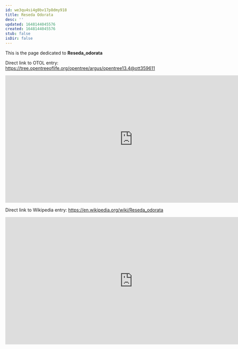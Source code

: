 ```yaml
---
id: we3qu4si4g0bv17p8dmy918
title: Reseda Odorata
desc: ''
updated: 1648144045576
created: 1648144045576
stub: false
isDir: false
---
```

This is the page dedicated to **Reseda_odorata**


Direct link to OTOL entry: https://tree.opentreeoflife.org/opentree/argus/opentree13.4@ott359611



<html>
    <body>
    <iframe src="https://tree.opentreeoflife.org/opentree/argus/opentree13.4@ott359611"
    width="800" height="400" frameborder="0" allowfullscreen> </iframe>
    </body>
</html>
    


Direct link to Wikipedia entry: https://en.wikipedia.org/wiki/Reseda_odorata



<html>
    <body>
    <iframe src="https://en.wikipedia.org/wiki/Reseda_odorata"
    width="800" height="400" frameborder="0" allowfullscreen> </iframe>
    </body>
</html>
    
